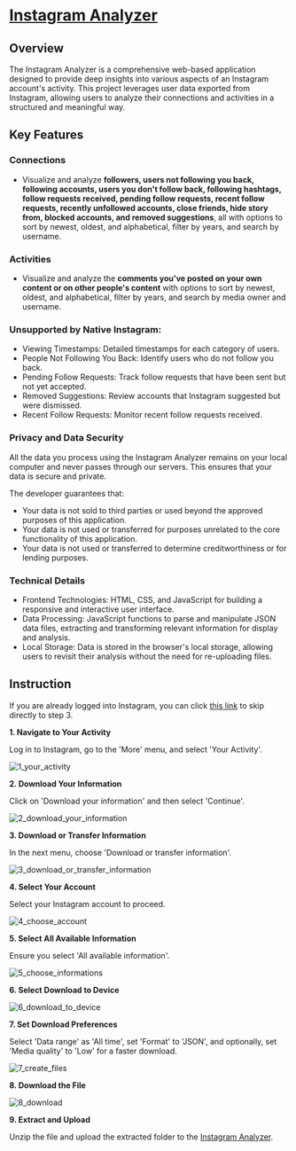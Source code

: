 # [Instagram Analyzer](https://nonoahkim1.github.io/Instagram_Analyzer/)

## Overview

The Instagram Analyzer is a comprehensive web-based application designed to provide deep insights into various aspects of an Instagram account's activity. This project leverages user data exported from Instagram, allowing users to analyze their connections and activities in a structured and meaningful way.

## Key Features

### Connections

* Visualize and analyze **followers, users not following you back, following accounts, users you don't follow back, following hashtags, follow requests received, pending follow requests, recent follow requests, recently unfollowed accounts, close friends, hide story from, blocked accounts, and removed suggestions**, all with options to sort by newest, oldest, and alphabetical, filter by years, and search by username.

### Activities
* Visualize and analyze the **comments you've posted on your own content or on other people's content** with options to sort by newest, oldest, and alphabetical, filter by years, and search by media owner and username.

### Unsupported by Native Instagram:
* Viewing Timestamps: Detailed timestamps for each category of users.
* People Not Following You Back: Identify users who do not follow you back.
* Pending Follow Requests: Track follow requests that have been sent but not yet accepted.
* Removed Suggestions: Review accounts that Instagram suggested but were dismissed.
* Recent Follow Requests: Monitor recent follow requests received.

### Privacy and Data Security
All the data you process using the Instagram Analyzer remains on your local computer and never passes through our servers. This ensures that your data is secure and private. 

The developer guarantees that:

* Your data is not sold to third parties or used beyond the approved purposes of this application.
* Your data is not used or transferred for purposes unrelated to the core functionality of this application.
* Your data is not used or transferred to determine creditworthiness or for lending purposes.

### Technical Details
* Frontend Technologies: HTML, CSS, and JavaScript for building a responsive and interactive user interface.
* Data Processing: JavaScript functions to parse and manipulate JSON data files, extracting and transforming relevant information for display and analysis.
* Local Storage: Data is stored in the browser's local storage, allowing users to revisit their analysis without the need for re-uploading files.

## Instruction

If you are already logged into Instagram, you can click [this link](https://accountscenter.instagram.com/info_and_permissions/dyi/?entry_point=deeplink_screen) to skip directly to step 3.

**1. Navigate to Your Activity**

Log in to Instagram, go to the 'More' menu, and select 'Your Activity'.

![1_your_activity](https://github.com/nonoahkim1/Instagram_Analyzer/assets/83424774/9effb7f8-fc79-4886-9f4c-f036b7d311c0)

**2. Download Your Information**

Click on 'Download your information' and then select 'Continue'.

![2_download_your_information](https://github.com/nonoahkim1/Instagram_Analyzer/assets/83424774/473dbd40-d084-4ab5-8004-5cd9796adcc6)

**3. Download or Transfer Information**

In the next menu, choose 'Download or transfer information'.

![3_download_or_transfer_information](https://github.com/nonoahkim1/Instagram_Analyzer/assets/83424774/4fc06b67-1757-4346-b11e-671dc4a2c47c)

**4. Select Your Account**

Select your Instagram account to proceed.

![4_choose_account](https://github.com/nonoahkim1/Instagram_Analyzer/assets/83424774/4fab5059-511c-4c0f-a8cc-48b7c4f2fb5a)

**5. Select All Available Information**

Ensure you select 'All available information'.

![5_choose_informations](https://github.com/nonoahkim1/Instagram_Analyzer/assets/83424774/db0a885d-4dc9-47ab-b7cd-ebe8226e320a)

**6. Select Download to Device**

![6_download_to_device](https://github.com/nonoahkim1/Instagram_Analyzer/assets/83424774/86039c8a-71d8-449e-b591-4db4d9462d75)

**7. Set Download Preferences**

Select 'Data range' as 'All time', set 'Format' to 'JSON', and optionally, set 'Media quality' to 'Low' for a faster download.

![7_create_files](https://github.com/nonoahkim1/Instagram_Analyzer/assets/83424774/e7982cd3-296c-48c5-91d8-34e3dfafd4d1)

**8. Download the File**

![8_download](https://github.com/nonoahkim1/Instagram_Analyzer/assets/83424774/76d966b5-b7a3-4f95-b4c0-09f200c4ef61)

**9. Extract and Upload**

Unzip the file and upload the extracted folder to the [Instagram Analyzer](https://nonoahkim1.github.io/Instagram_Analyzer/).
